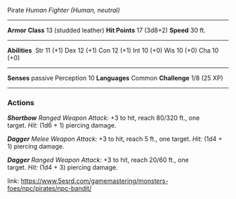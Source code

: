 Pirate
_Human Fighter (Human, neutral)_

---

**Armor Class** 13 (studded leather)
**Hit Points** 17 (3d8+2)
**Speed** 30 ft.

---

**Abilities** 
Str 11 (+1)
Dex 12 (+1)
Con 12 (+1)
Int 10 (+0)
Wis 10 (+0)
Cha 10 (+0)

---

**Senses** passive Perception 10
**Languages** Common
**Challenge** 1/8 (25 XP)

---

### Actions

_**Shortbow**_ _Ranged Weapon Attack:_ +3 to hit, reach 80/320 ft., one target. _Hit:_ (1d6 + 1) piercing damage.

_**Dagger**_ _Melee Weapon Attack:_ +3 to hit, reach 5 ft., one target. _Hit:_ (1d4 + 1) piercing damage.

_**Dagger**_ _Ranged Weapon Attack:_ +3 to hit, reach 20/60 ft., one target. _Hit:_ (1d4 + 3) piercing damage.

link: https://www.5esrd.com/gamemastering/monsters-foes/npc/pirates/npc-bandit/